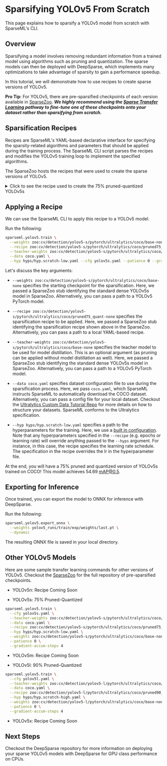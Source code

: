 <!--
Copyright (c) 2021 - present / Neuralmagic, Inc. All Rights Reserved.

Licensed under the Apache License, Version 2.0 (the "License");
you may not use this file except in compliance with the License.
You may obtain a copy of the License at

   http://www.apache.org/licenses/LICENSE-2.0

Unless required by applicable law or agreed to in writing,
software distributed under the License is distributed on an "AS IS" BASIS,
WITHOUT WARRANTIES OR CONDITIONS OF ANY KIND, either express or implied.
See the License for the specific language governing permissions and
limitations under the License.
-->

# Sparsifying YOLOv5 From Scratch

This page explains how to sparsify a YOLOv5 model from scratch with SparseML's CLI.

## Overview

Sparsifying a model involves removing redundant information from a 
trained model using algorithms such as pruning and quantization. The sparse models can then be deployed with DeepSparse, which implements many optimizations to take advantage of sparsity to gain a performance speedup.

In this tutorial, we will demonstrate how to use recipes to create 
sparse versions of YOLOv5.

**Pro Tip**: For YOLOv5, there are pre-sparsified checkpoints of each version available in [SparseZoo](https://sparsezoo.neuralmagic.com/?domain=cv&sub_domain=detection&page=1). 
***We highly recommend using the [Sparse Transfer Learning](sparse-transfer-learning.md) pathway to fine-tune one of these checkpoints onto your dataset 
rather than sparsifying from scratch.***

## Sparsification Recipes

Recipes are SparseML's YAML-based declarative interface for specifying the sparsity-related algorithms and parameters that should be applied during the training 
process. The SparseML CLI script parses the recipes and modifies the YOLOv5 training loop to implement the specified algorithms.

The SparseZoo hosts the recipes that were used to create the sparse versions of YOLOv5.

<details>
   <summary> Click to see the recipe used to create the 75% pruned-quantized YOLOv5s</summary>

```yaml
version: 1.1.0

# General Hyperparams
num_epochs: 250
init_lr: 0.01
final_lr: 0.002
weights_warmup_lr: 0
biases_warmup_lr: 0.1

# Pruning Hyperparams
init_sparsity: 0.05
pruning_start_epoch: 4
pruning_end_epoch: 150
pruning_update_frequency: 1.0


# Quantization variables
quantization_epochs: 10
quantization_lr: 1.e-3

# Knowledge distillation variables
per_layer_distillation_gain: 0.01

#Modifiers
training_modifiers:
  - !EpochRangeModifier
    start_epoch: 0
    end_epoch: eval(num_epochs)

  - !LearningRateFunctionModifier
    start_epoch: 3
    end_epoch: eval(num_epochs - quantization_epochs)
    lr_func: linear
    init_lr: eval(init_lr)
    final_lr: eval(final_lr)

  - !LearningRateFunctionModifier
    start_epoch: 0
    end_epoch: 3
    lr_func: linear
    init_lr: eval(weights_warmup_lr)
    final_lr: eval(init_lr)
    param_groups: [0, 1]

  - !LearningRateFunctionModifier
    start_epoch: 0
    end_epoch: 3
    lr_func: linear
    init_lr: eval(biases_warmup_lr)
    final_lr: eval(init_lr)
    param_groups: [2]

  - !LearningRateFunctionModifier
    start_epoch: eval(num_epochs - quantization_epochs)
    end_epoch: eval(num_epochs)
    lr_func: cosine
    init_lr: eval(quantization_lr)
    final_lr: 1.e-9
 
pruning_modifiers:
  - !GMPruningModifier
    params:
      - model.13.cv1.conv.weight
      - model.13.cv2.conv.weight
      - model.13.cv3.conv.weight
      - model.13.m.0.cv1.conv.weight
      - model.14.conv.weight
      - model.17.cv1.conv.weight
      - model.17.cv2.conv.weight
      - model.17.cv3.conv.weight
      - model.17.m.0.cv1.conv.weight
      - model.2.cv1.conv.weight
      - model.2.cv2.conv.weight
      - model.2.cv3.conv.weight
      - model.2.m.0.cv1.conv.weight
      - model.20.cv1.conv.weight
      - model.20.cv2.conv.weight
      - model.20.cv3.conv.weight
      - model.23.cv1.conv.weight
      - model.23.cv2.conv.weight
      - model.23.m.0.cv1.conv.weight
      - model.24.m.2.weight
      - model.4.cv1.conv.weight
      - model.4.cv2.conv.weight
      - model.4.cv3.conv.weight
      - model.4.m.0.cv1.conv.weight
      - model.4.m.1.cv1.conv.weight
      - model.4.m.1.cv2.conv.weight
      - model.6.cv1.conv.weight
      - model.6.cv2.conv.weight
      - model.6.cv3.conv.weight
      - model.8.cv1.conv.weight
      - model.8.cv2.conv.weight
      - model.8.cv3.conv.weight
      - model.8.m.0.cv1.conv.weight
      - model.9.cv1.conv.weight    
    init_sparsity: eval(init_sparsity)
    final_sparsity: 0.4240  
    start_epoch: eval(pruning_start_epoch)
    end_epoch: eval(pruning_end_epoch)
    update_frequency: eval(pruning_update_frequency)
        
  - !GMPruningModifier
    params:
      - model.20.m.0.cv1.conv.weight
      - model.4.m.0.cv2.conv.weight
      - model.9.cv2.conv.weight    
    init_sparsity: eval(init_sparsity)
    final_sparsity: 0.4838  
    start_epoch: eval(pruning_start_epoch)
    end_epoch: eval(pruning_end_epoch)
    update_frequency: eval(pruning_update_frequency)
        
  - !GMPruningModifier
    params:
      - model.18.conv.weight
      - model.2.m.0.cv2.conv.weight
      - model.6.m.2.cv2.conv.weight
    init_sparsity: eval(init_sparsity)
    final_sparsity: 0.5374  
    start_epoch: eval(pruning_start_epoch)
    end_epoch: eval(pruning_end_epoch)
    update_frequency: eval(pruning_update_frequency)

  - !GMPruningModifier
    params:
      - model.0.conv.weight
      - model.24.m.0.weight
      - model.3.conv.weight
    init_sparsity: eval(init_sparsity)
    final_sparsity: 0.5854  
    start_epoch: eval(pruning_start_epoch)
    end_epoch: eval(pruning_end_epoch)
    update_frequency: eval(pruning_update_frequency)

  - !GMPruningModifier
    params:
      - model.13.m.0.cv2.conv.weight
      - model.24.m.1.weight
      - model.5.conv.weight
      - model.6.m.1.cv2.conv.weight
    init_sparsity: eval(init_sparsity)
    final_sparsity: 0.6284  
    start_epoch: eval(pruning_start_epoch)
    end_epoch: eval(pruning_end_epoch)
    update_frequency: eval(pruning_update_frequency) 

  - !GMPruningModifier
    params:
      - model.1.conv.weight
      - model.17.m.0.cv2.conv.weight
      - model.20.m.0.cv2.conv.weight
    init_sparsity: eval(init_sparsity)
    final_sparsity: 0.7325  
    start_epoch: eval(pruning_start_epoch)
    end_epoch: eval(pruning_end_epoch)
    update_frequency: eval(pruning_update_frequency)
    
  - !GMPruningModifier
    params:
      - model.23.cv3.conv.weight
      - model.6.m.0.cv2.conv.weight
      - model.7.conv.weight
      - model.8.m.0.cv2.conv.weight 
    init_sparsity: eval(init_sparsity)
    final_sparsity: 0.7602  
    start_epoch: eval(pruning_start_epoch)
    end_epoch: eval(pruning_end_epoch)
    update_frequency: eval(pruning_update_frequency)
   
  - !GMPruningModifier
    params:
      - model.23.m.0.cv2.conv.weight
    init_sparsity: eval(init_sparsity)
    final_sparsity: 0.8453
    start_epoch: eval(pruning_start_epoch)
    end_epoch: eval(pruning_end_epoch)
    update_frequency: eval(pruning_update_frequency) 

  - !GMPruningModifier
    params:
      - model.21.conv.weight 
    init_sparsity: eval(init_sparsity)
    final_sparsity: 0.9002  
    start_epoch: eval(pruning_start_epoch)
    end_epoch: eval(pruning_end_epoch)
    update_frequency: eval(pruning_update_frequency)

knowledge_disitillation_modifiers:
  - !PerLayerDistillationModifier
    start_epoch: 0.0
    end_epoch: eval(num_epochs - quantization_epochs)
    gain: eval(per_layer_distillation_gain)
    project_features: true
    student_layer_names:
    - model.0
    - model.1
    - model.2.cv1
    - model.2.cv2
    - model.2.cv3
    - model.2.m.0.cv1
    - model.2.m.0.cv2
    - model.3
    - model.4.cv1
    - model.4.cv2
    - model.4.cv3
    - model.4.m.0.cv1
    - model.4.m.0.cv2
    - model.5
    - model.6.cv1
    - model.6.cv2
    - model.6.cv3
    - model.6.m.0.cv1
    - model.6.m.0.cv2
    - model.7
    - model.8.cv1
    - model.8.cv2
    - model.8.cv3
    - model.8.m.0.cv1
    - model.8.m.0.cv2
    - model.9.cv1
    - model.9.cv2
    - model.10
    - model.13.cv1
    - model.13.cv2
    - model.13.cv3
    - model.13.m.0.cv1
    - model.13.m.0.cv2
    - model.14
    - model.17.cv1
    - model.17.cv2
    - model.17.cv3
    - model.17.m.0.cv1
    - model.17.m.0.cv2
    - model.18
    - model.20.cv1
    - model.20.cv2
    - model.20.cv3
    - model.20.m.0.cv1
    - model.20.m.0.cv2
    - model.21
    - model.23.cv1
    - model.23.cv2
    - model.23.cv3
    - model.23.m.0.cv1
    - model.23.m.0.cv2
    - model.24.m.0
    - model.24.m.1
    - model.24.m.2

quantization_modifiers:
  - !QuantizationModifier
    start_epoch: eval(num_epochs - quantization_epochs)
    submodules:
      - model
    custom_quantizable_module_types: ['SiLU']
    exclude_module_types: ['SiLU']
    quantize_conv_activations: False
    disable_quantization_observer_epoch: eval(num_epochs - quantization_epochs + 2)
    freeze_bn_stats_epoch: eval(num_epochs - quantization_epochs + 1)
```
   
There is is a lot here, but the important items are the `pruning_modifiers`, `distillation_modifiers`, and
`quantization_modifiers`.

The `pruning_modifiers` instruct SparseML to apply the Global Magnitude Pruning algorithm to various layers of
the network. As you can see, the recipe specifies a target level of sparsity for each layer of the network.
At the end of every epoch, the GMP algorithm iteratively removes the lowest magnitude weights gradually inducing
sparsitty into the network.

The `distillation_modifiers` instruct SparseML to apply model distillation from a teacher during the 
pruning process. In this case, we perform per-layer distillation. The teacher model helps to improve
accuracy during the pruning process.

The `quantization_modifiers` instruct SparseML to apply Quantization Aware Training during the final
few epochs, creating a sparse version of the model.

</details>

## Applying a Recipe

We can use the SparseML CLI to apply this recipe to a YOLOv5 model.

Run the following:

```bash
sparseml.yolov5.train \
  --weights zoo:cv/detection/yolov5-s/pytorch/ultralytics/coco/base-none \
  --recipe zoo:cv/detection/yolov5-s/pytorch/ultralytics/coco/pruned75_quant-none \
  --teacher-weights zoo:cv/detection/yolov5-s/pytorch/ultralytics/coco/base-none \
  --data coco.yaml \
  --hyp hyps/hyp.scratch-low.yaml --cfg yolov5s.yaml --patience 0 --gradient-accum-steps 4
```

Let's discuss the key arguments:

- `--weights zoo:cv/detection/yolov5-s/pytorch/ultralytics/coco/base-none` specifies the starting checkpoint for the sparsification. Here, we passed a SparseZoo stub identifying the standard dense YOLOv5s model in SparseZoo. Alternatively, you can pass a path to a YOLOv5 PyTorch model.

- `--recipe zoo:cv/detection/yolov5-s/pytorch/ultralytics/coco/pruned75_quant-none` specifies the sparsification recipe to be applied. Here, we passed a SparseZoo
stub identifying the sparsification recipe shown above in the SparseZoo. Alternatively, you can pass a path to a local YAML-based recipe.

- `--teacher-weights zoo:cv/detection/yolov5-s/pytorch/ultralytics/coco/base-none` specifies the teacher model to be used for model distillation. This is an
optional argument (as pruning can be applied without model distillation as well). Here, we passed a SparseZoo stub identifying the standard dense YOLOv5s model in SparseZoo. Alternatively, you can pass a path to a YOLOv5 PyTorch model.

- `--data coco.yaml` specifies dataset configuration file to use during the sparsification process. Here, we pass `coco.yaml`, which SparseML instructs SparseML to 
automatically download the COCO dataset. Alternatively, you can pass a config file for your local dataset. Checkout the [Ultralytics Custom Data Tutorial Repo](https://github.com/ultralytics/yolov5/wiki/Train-Custom-Data) for more details on how to structure your datasets. SparseML conforms to the Ultralytics specification.

- `--hyp hyps/hyp.scratch-low.yaml` specifies a path to the hyperparameters for the training. Here, we use a [built in configuration](https://github.com/neuralmagic/yolov5/blob/master/data/hyps/hyp.scratch-low.yaml). Note that any hyperparameters specified in the `--recipe` (e.g. epochs or learning rate) will override anything passed to the `--hyps` argument. For instance, in this case, the recipe specifies the learning rate schedule. The specification in the recipe overrides the lr in the hyperparameter file.

At the end, you will have a 75% pruned and quantized version of YOLOv5s trained on COCO! This model achieves 54.69 mAP@0.5.

## Exporting for Inference

Once trained, you can export the model to ONNX for inference with DeepSparse. 

Run the following:

```bash 
sparseml.yolov5.export_onnx \
  --weights yolov5_runs/train/exp/weights/last.pt \
  --dynamic
```

The resulting ONNX file is saved in your local directory.

## Other YOLOv5 Models

Here are some sample transfer learning commands for other versions of YOLOv5. Checkout the [SparseZoo](https://sparsezoo.neuralmagic.com/?page=1&domain=cv&sub_domain=detection) for the full repository of pre-sparsified checkpoints.

   - YOLOv5n: Recipe Coming Soon
   
   - YOLOv5s: 75% Pruned-Quantized
```bash
sparseml.yolov5.train \
  --cfg yolov5s.yaml \
  --teacher-weights zoo:cv/detection/yolov5-s/pytorch/ultralytics/coco/base-none \
  --data coco.yaml \
  --recipe zoo:cv/detection/yolov5-s/pytorch/ultralytics/coco/pruned75_quant-none \
  --hyp hyps/hyp.scratch-low.yaml \
  --weights zoo:cv/detection/yolov5-s/pytorch/ultralytics/coco/base-none \
  --patience 0 \
  --gradient-accum-steps 4
```

   - YOLOv5m: Recipe Coming Soon
   
   - YOLOv5l: 90% Pruned-Quantized

```bash
sparseml.yolov5.train \
  --cfg yolov5l.yaml \
  --teacher-weights zoo:cv/detection/yolov5-l/pytorch/ultralytics/coco/base-none \
  --data coco.yaml \
  --recipe zoo:cv/detection/yolov5-l/pytorch/ultralytics/coco/pruned90_quant-none \
  --hyp hyps/hyp.scratch-high.yaml \
  --weights zoo:cv/detection/yolov5-l/pytorch/ultralytics/coco/base-none \
  --patience 0 \
  --gradient-accum-steps 4
```
   - YOLOv5x: Recipe Coming Soon

## Next Steps

Checkout the DeepSparse repository for more information on deploying your sparse YOLOv5 models with DeepSparse for GPU class performance on CPUs.
